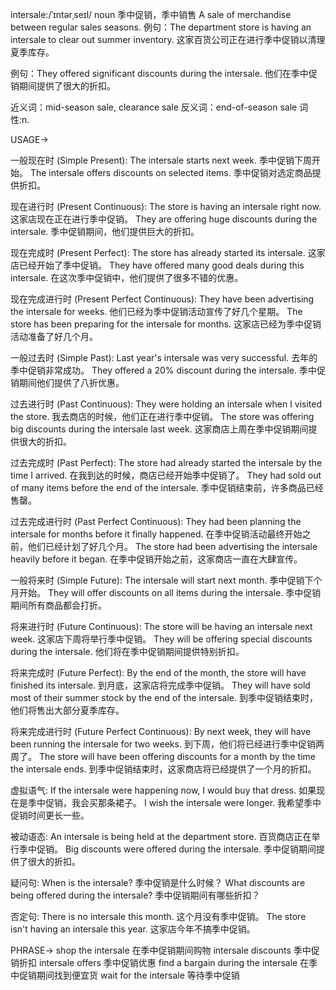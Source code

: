 intersale:/ˈɪntərˌseɪl/
noun
季中促销，季中销售
A sale of merchandise between regular sales seasons.
例句：The department store is having an intersale to clear out summer inventory.  这家百货公司正在进行季中促销以清理夏季库存。

例句：They offered significant discounts during the intersale. 他们在季中促销期间提供了很大的折扣。

近义词：mid-season sale, clearance sale
反义词：end-of-season sale
词性:n.


USAGE->

一般现在时 (Simple Present):
The intersale starts next week. 季中促销下周开始。
The intersale offers discounts on selected items. 季中促销对选定商品提供折扣。

现在进行时 (Present Continuous):
The store is having an intersale right now.  这家店现在正在进行季中促销。
They are offering huge discounts during the intersale.  季中促销期间，他们提供巨大的折扣。

现在完成时 (Present Perfect):
The store has already started its intersale. 这家店已经开始了季中促销。
They have offered many good deals during this intersale. 在这次季中促销中，他们提供了很多不错的优惠。


现在完成进行时 (Present Perfect Continuous):
They have been advertising the intersale for weeks. 他们已经为季中促销活动宣传了好几个星期。
The store has been preparing for the intersale for months. 这家店已经为季中促销活动准备了好几个月。

一般过去时 (Simple Past):
Last year's intersale was very successful. 去年的季中促销非常成功。
They offered a 20% discount during the intersale. 季中促销期间他们提供了八折优惠。

过去进行时 (Past Continuous):
They were holding an intersale when I visited the store. 我去商店的时候，他们正在进行季中促销。
The store was offering big discounts during the intersale last week. 这家商店上周在季中促销期间提供很大的折扣。

过去完成时 (Past Perfect):
The store had already started the intersale by the time I arrived.  在我到达的时候，商店已经开始季中促销了。
They had sold out of many items before the end of the intersale. 季中促销结束前，许多商品已经售罄。


过去完成进行时 (Past Perfect Continuous):
They had been planning the intersale for months before it finally happened.  在季中促销活动最终开始之前，他们已经计划了好几个月。
The store had been advertising the intersale heavily before it began.  在季中促销开始之前，这家商店一直在大肆宣传。

一般将来时 (Simple Future):
The intersale will start next month. 季中促销下个月开始。
They will offer discounts on all items during the intersale. 季中促销期间所有商品都会打折。

将来进行时 (Future Continuous):
The store will be having an intersale next week. 这家店下周将举行季中促销。
They will be offering special discounts during the intersale.  他们将在季中促销期间提供特别折扣。

将来完成时 (Future Perfect):
By the end of the month, the store will have finished its intersale.  到月底，这家店将完成季中促销。
They will have sold most of their summer stock by the end of the intersale.  到季中促销结束时，他们将售出大部分夏季库存。


将来完成进行时 (Future Perfect Continuous):
By next week, they will have been running the intersale for two weeks. 到下周，他们将已经进行季中促销两周了。
The store will have been offering discounts for a month by the time the intersale ends. 到季中促销结束时，这家商店将已经提供了一个月的折扣。


虚拟语气:
If the intersale were happening now, I would buy that dress. 如果现在是季中促销，我会买那条裙子。
I wish the intersale were longer. 我希望季中促销时间更长一些。


被动语态:
An intersale is being held at the department store. 百货商店正在举行季中促销。
Big discounts were offered during the intersale. 季中促销期间提供了很大的折扣。



疑问句:
When is the intersale? 季中促销是什么时候？
What discounts are being offered during the intersale? 季中促销期间有哪些折扣？



否定句:
There is no intersale this month. 这个月没有季中促销。
The store isn't having an intersale this year. 这家店今年不搞季中促销。


PHRASE->
shop the intersale  在季中促销期间购物
intersale discounts 季中促销折扣
intersale offers 季中促销优惠
find a bargain during the intersale 在季中促销期间找到便宜货
wait for the intersale 等待季中促销
